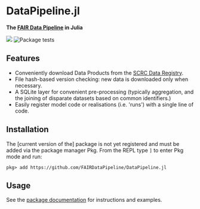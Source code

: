 # DataPipeline.jl
**The [FAIR Data Pipeline][dp_docs] in Julia**

[![](https://img.shields.io/badge/docs-DataPipeline.jl-blue)](https://fairdatapipeline.github.io/DataPipeline.jl/)
![Package tests](https://github.com/FAIRDataPipeline/DataPipeline.jl/workflows/Tests/badge.svg)

## Features
- Conveniently download Data Products from the [SCRC Data Registry](https://data.scrc.uk/).
- File hash-based version checking: new data is downloaded only when necessary.
- A SQLite layer for convenient pre-processing (typically aggregation, and the joining of disparate datasets based on common identifiers.)
- Easily register model code or realisations (i.e. 'runs') with a single line of code.

## Installation

The [current version of the] package is not yet registered and must be added via the package manager Pkg. From the REPL type `]` to enter Pkg mode and run:

```
pkg> add https://github.com/FAIRDataPipeline/DataPipeline.jl
```

## Usage

See the [package documentation][docs] for instructions and examples.

[docs]: https://fairdatapipeline.github.io/DataPipeline.jl/stable/

[dp_docs]: https://fairdatapipeline.github.io/docs/introduction/
